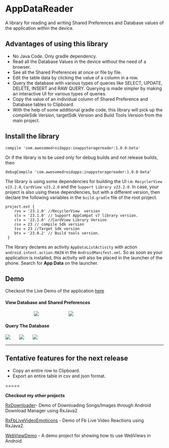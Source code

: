 # AppDataReader

A library for reading and writing Shared Preferences and Database values of the application within the device. 

## Advantages of using this library
* No Java Code. Only gradle dependency.
* Read all the Database Values in the device without the need of a browser.
* See all the Shared Preferences at once or file by file.
* Edit the table data by clicking the value of a column in a row.
* Query the database with various types of queries like SELECT, UPDATE, DELETE, INSERT and RAW QUERY. Querying is made simpler by making an interactive UI for various types of queries.
* Copy the value of an individual column of Shared Preference and Database tables to Clipboard.
* With the help of some additional gradle code, this library will pick up the compileSdk Version, targetSdk Version and  Build Tools Version from the main project.

## Install the library
```
compile 'com.awesomedroidapps:inappstoragereader:1.0.0-beta'
```
Or if the library is to be used only for debug builds and not release builds, then 
```
debugCompile 'com.awesomedroidapps:inappstoragereader:1.0.0-beta'
```

The library is using some dependencies for building the UI i.e. `RecyclerView v23.2.0`, `CardView v23.2.0` and the `Support Library v23.2.0`. In case, your project is also using these dependencies, but with a different version, then declare the following variables in the `build.gradle` file of the root project.

```
project.ext {
    rvv = '23.1.0' //RecyclerView  version
    slv = '23.1.0' // Support AppCompat v7 library version.
    clv = '23.1.0' //CardView Library Version
    csv = 23 // compile Sdk version
    tsv = 23 //Target Sdk version
    btv = '23.0.2' // Build tools version.
 }
```


The library declares an activity `AppDataListActivity` with action `android.intent.action.MAIN` in the `AndroidManifest.xml`. So as soon as your application is installed, this activity will also be placed in the launcher of the phone. Search for **App Data** on the launcher.

## Demo 

Checkout the Live Demo of the application [here](https://appetize.io/app/qvfqvbvjbyvya59bacw4uwrab0)

#### View Database and Shared Preferences

&nbsp; &nbsp; &nbsp;  &nbsp; &nbsp; &nbsp;&nbsp; &nbsp; &nbsp;  &nbsp; &nbsp; &nbsp; ![](images/sharedPreferencesDemoImage.png) &nbsp; &nbsp; &nbsp;  &nbsp; &nbsp; &nbsp; &nbsp; &nbsp; &nbsp;  &nbsp; &nbsp; &nbsp;![](images/databaseImageDemo.png)


#### Query The Database

![](images/demoSelectQuery.png) &nbsp; &nbsp; &nbsp; ![](images/demoRawQuery.png) &nbsp; &nbsp; &nbsp; ![](images/demoUpdateQuery.png)

***


## Tentative features for the next release

* Copy an entire row to Clipboard.
* Export an entire table in csv and json format.

=====

**Checkout my other projects**

[RxDownloader](https://github.com/Ansh1234/RxDownloader)- Demo of Downloading Songs/Images through Android Download Manager using RxJava2

[RxFbLiveVideoEmoticons](https://github.com/Ansh1234/RxFbLiveVideoEmoticons) - Demo of Fb Live Video Reactions using RxJava2. 

[WebViewDemo](https://github.com/Ansh1234/WebViewDemo) - A demo project for showing how to use WebViews in Android.



